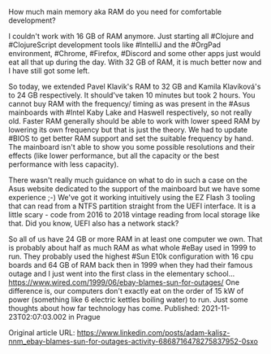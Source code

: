 How much main memory aka RAM do you need for comfortable development?

I couldn't work with 16 GB of RAM anymore. Just starting all #Clojure and #ClojureScript development tools like #IntelliJ and the #OrgPad environment, #Chrome, #Firefox, #Discord and some other apps just would eat all that up during the day. With 32 GB of RAM, it is much better now and I have still got some left.

So today, we extended Pavel Klavik's RAM to 32 GB and Kamila Klavíková's to 24 GB respectively. It should've taken 10 minutes but took 2 hours. You cannot buy RAM with the frequency/ timing as was present in the #Asus mainboards with #Intel Kaby Lake and Haswell respectively, so not really old. Faster RAM generally should be able to work with lower speed RAM by lowering its own frequency but that is just the theory. We had to update #BIOS to get better RAM support and set the suitable frequency by hand. The mainboard isn't able to show you some possible resolutions and their effects (like lower performance, but all the capacity or the best performance with less capacity).

There wasn't really much guidance on what to do in such a case on the Asus website dedicated to the support of the mainboard but we have some experience ;-) We've got it working intuitively using the EZ Flash 3 tooling that can read from a NTFS partition straight from the UEFI interface. It is a little scary - code from 2016 to 2018 vintage reading from local storage like that. Did you know, UEFI also has a network stack?

So all of us have 24 GB or more RAM in at least one computer we own. That is probably about half as much RAM as what whole #eBay used in 1999 to run. They probably used the highest #Sun E10k configuration with 16 cpu boards and 64 GB of RAM back then in 1999 when they had their famous outage and I just went into the first class in the elementary school... https://www.wired.com/1999/06/ebay-blames-sun-for-outages/ One difference is, our computers don't exactly eat on the order of 15 kW of power (something like 6 electric kettles boiling water) to run. Just some thoughts about how far technology has come.
Published: 2021-11-23T02:07:03.002 in Prague

Original article URL: https://www.linkedin.com/posts/adam-kalisz-nnm_ebay-blames-sun-for-outages-activity-6868716478275837952-0sxo

